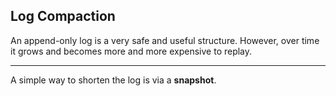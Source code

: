 ##  Log Compaction

An append-only log is a very safe and useful structure. However, over time it grows and becomes more and more expensive to replay.

***

A simple way to shorten the log is via a **snapshot**.

